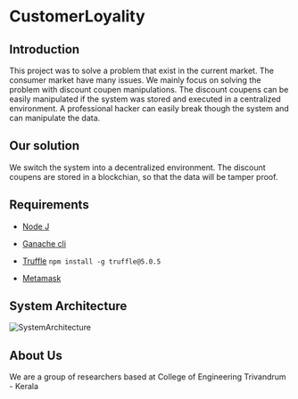 # CustomerLoyality

## Introduction

This project was to solve a problem that exist in the current market. The consumer market have many issues. We mainly focus on
solving the problem with discount coupen manipulations. The discount coupens can be easily manipulated if the system was stored
and executed in a centralized environment. A professional hacker can easily break though the system and can manipulate the data.


## Our solution

We switch the system into a decentralized environment. The discount coupens are stored in a blockchian, so that the data will
be tamper proof.

## Requirements

- [Node J](https://nodejs.org/en/)
- [Ganache cli](https://www.trufflesuite.com/docs/ganache/quickstart)
- [Truffle](https://www.trufflesuite.com/docs/truffle/overview)
`npm install -g truffle@5.0.5`

- [Metamask](https://metamask.io/)


## System Architecture


![SystemArchitecture](https://github.com/nikhilvc1990/AgriChain/blob/master/screenshots/AgriChain.jpg?raw=true "Flow Chart")

## About Us

We are a group of researchers based at College of Engineering Trivandrum - Kerala
